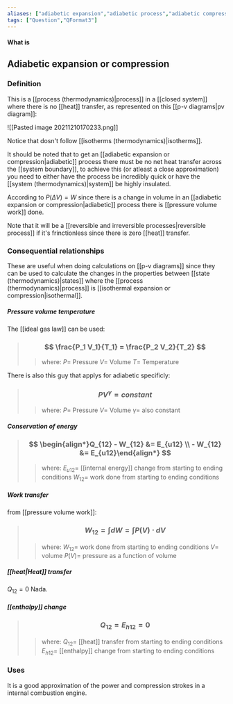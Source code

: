 ```yaml
---
aliases: ["adiabetic expansion","adiabetic process","adiabetic compression","no heat transfer process","adiabetic"]
tags: ["Question","QFormat3"]
---
```


#### What is
## Adiabetic expansion or compression
### Definition
This is a [[process (thermodynamics)|process]] in a [[closed system]] where there is no [[heat]] transfer, as represented on this [[p-v diagrams|pv diagram]]:

![[Pasted image 20211210170233.png]]

Notice that dosn't follow [[isotherms (thermodynamics)|isotherms]].

It should be noted that to get  an [[adiabetic expansion or compression|adiabetic]] process there must be no net heat transfer across the [[system boundary]], to achieve this (or atleast a close approximation) you need to either have the process be incredibly quick or have the [[system (thermodynamics)|system]] be highly insulated.

According to $P(\Delta V)=W$ since there is a change in volume in an [[adiabetic expansion or compression|adiabetic]] process there is [[pressure volume work]] done.

Note that it will be a [[reversible and irreversible processes|reversible process]] if it's frinctionless since there is zero [[heat]] transfer.

### Consequential relationships
These are useful when doing calculations on [[p-v diagrams]] since they can be used to calculate the changes in the properties between [[state (thermodynamics)|states]] where the [[process (thermodynamics)|process]] is [[isothermal expansion or compression|isothermal]].

##### Pressure volume temperature
The [[ideal gas law]] can be used:
> ### $$ \frac{P_1 V_1}{T_1} = \frac{P_2 V_2}{T_2} $$ 
>> where:
>> $P=$ Pressure
>> $V=$ Volume
>> $T=$ Temperature

There is also this guy that applys for adiabetic specificly:
> ### $$ PV^{\gamma} = constant $$ 
>> where:
>> $P=$ Pressure
>> $V=$ Volume
>> $\gamma=$ also constant

##### Conservation of energy
> ### $$ \begin{align*}Q_{12} - W_{12} &= E_{u12} \\ - W_{12} &= E_{u12}\end{align*} $$ 
>> where:
>> $E_{u12}=$ [[internal energy]] change from starting to ending conditions
>> $W_{12}=$ work done from starting to ending conditions

##### Work transfer
from [[pressure volume work]]:
> ### $$ W_{12} = \int dW = \int P(V) \cdot dV $$ 
>> where:
>> $W_{12}=$ work done from starting to ending conditions
>> $V=$ volume
>> $P(V)=$ pressure as a function of volume

##### [[heat|Heat]] transfer
$Q_{12}=0$
Nada.

##### [[enthalpy]] change
> ### $$ Q_{12} = E_{h12} = 0 $$ 
>> where:
>> $Q_{12}=$ [[heat]] transfer from starting to ending conditions
>> $E_{h12}=$ [[enthalpy]] change from starting to ending conditions

### Uses
It is a good approximation of the power and compression strokes in a internal combustion engine.